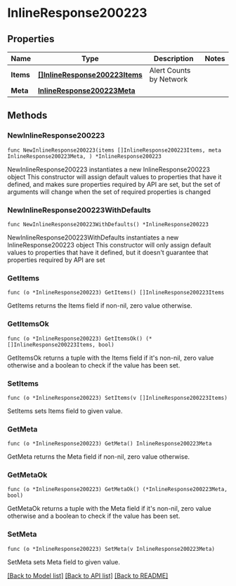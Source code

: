 # InlineResponse200223

## Properties

Name | Type | Description | Notes
------------ | ------------- | ------------- | -------------
**Items** | [**[]InlineResponse200223Items**](InlineResponse200223Items.md) | Alert Counts by Network | 
**Meta** | [**InlineResponse200223Meta**](InlineResponse200223Meta.md) |  | 

## Methods

### NewInlineResponse200223

`func NewInlineResponse200223(items []InlineResponse200223Items, meta InlineResponse200223Meta, ) *InlineResponse200223`

NewInlineResponse200223 instantiates a new InlineResponse200223 object
This constructor will assign default values to properties that have it defined,
and makes sure properties required by API are set, but the set of arguments
will change when the set of required properties is changed

### NewInlineResponse200223WithDefaults

`func NewInlineResponse200223WithDefaults() *InlineResponse200223`

NewInlineResponse200223WithDefaults instantiates a new InlineResponse200223 object
This constructor will only assign default values to properties that have it defined,
but it doesn't guarantee that properties required by API are set

### GetItems

`func (o *InlineResponse200223) GetItems() []InlineResponse200223Items`

GetItems returns the Items field if non-nil, zero value otherwise.

### GetItemsOk

`func (o *InlineResponse200223) GetItemsOk() (*[]InlineResponse200223Items, bool)`

GetItemsOk returns a tuple with the Items field if it's non-nil, zero value otherwise
and a boolean to check if the value has been set.

### SetItems

`func (o *InlineResponse200223) SetItems(v []InlineResponse200223Items)`

SetItems sets Items field to given value.


### GetMeta

`func (o *InlineResponse200223) GetMeta() InlineResponse200223Meta`

GetMeta returns the Meta field if non-nil, zero value otherwise.

### GetMetaOk

`func (o *InlineResponse200223) GetMetaOk() (*InlineResponse200223Meta, bool)`

GetMetaOk returns a tuple with the Meta field if it's non-nil, zero value otherwise
and a boolean to check if the value has been set.

### SetMeta

`func (o *InlineResponse200223) SetMeta(v InlineResponse200223Meta)`

SetMeta sets Meta field to given value.



[[Back to Model list]](../README.md#documentation-for-models) [[Back to API list]](../README.md#documentation-for-api-endpoints) [[Back to README]](../README.md)


